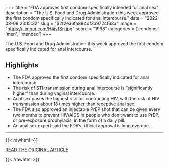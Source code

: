 +++
title = "FDA approves first condom specifically intended for anal sex"
description = "The U.S. Food and Drug Administration this week approved the first condom specifically indicated for anal intercourse."
date = "2022-08-09 23:15:32"
slug = "62f2ea6fa894df3a9724f68a"
image = "https://i.imgur.com/H4jvfSn.jpg"
score = "1998"
categories = ['condoms', 'men', 'intended']
+++

The U.S. Food and Drug Administration this week approved the first condom specifically indicated for anal intercourse.

## Highlights

- The FDA approved the first condom specifically indicated for anal intercourse.
- The risk of STI transmission during anal intercourse is “significantly higher” than during vaginal intercourse.
- Anal sex poses the highest risk for contracting HIV, with the risk of HIV transmission about 18 times higher than receptive anal sex.
- The FDA also approved an injectable PrEP shot that can be given every two months to prevent HIV/AIDS in people who don’t want to use PrEP, or pre-exposure prophylaxis, in the form of a daily pill.
- An anal sex expert said the FDA’s official approval is long overdue.

---

{{< rawhtml >}}
  <p class="article-category">
    <a target="_blank" href="https://www.nbcnews.com/nbc-out/out-health-and-wellness/fda-approves-first-condom-specifically-intended-anal-sex-rcna17593">READ THE ORIGINAL ARTICLE</a>
  </p>
{{< /rawhtml >}}

